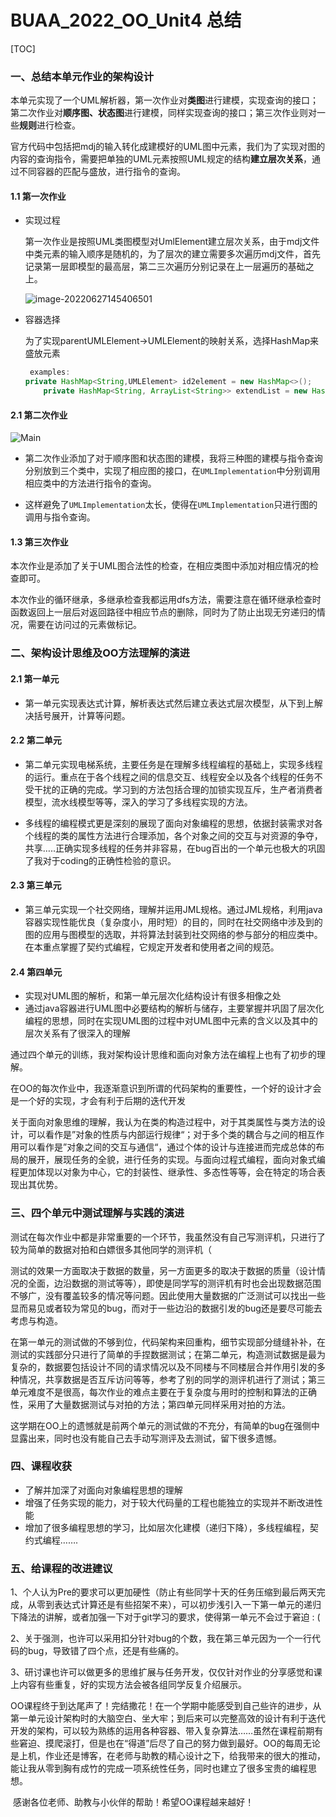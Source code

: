 # BUAA_2022_OO_Unit4 总结

[TOC]

### 一、**总结本单元作业的架构设计**

​      本单元实现了一个UML解析器，第一次作业对**类图**进行建模，实现查询的接口；第二次作业对**顺序图、状态图**进行建模，同样实现查询的接口；第三次作业则对一些**规则**进行检查。

​       官方代码中包括把mdj的输入转化成建模好的UML图中元素，我们为了实现对图的内容的查询指令，需要把单独的UML元素按照UML规定的结构**建立层次关系**，通过不同容器的匹配与盛放，进行指令的查询。

#### 1.1 第一次作业

- 实现过程

  第一次作业是按照UML类图模型对UmlElement建立层次关系，由于mdj文件中类元素的输入顺序是随机的，为了层次的建立需要多次遍历mdj文件，首先记录第一层即模型的最高层，第二三次遍历分别记录在上一层遍历的基础之上。

  ![image-20220627145406501](C:\Users\lenovo\AppData\Roaming\Typora\typora-user-images\image-20220627145406501.png)

- 容器选择

  为了实现parentUMLElement->UMLElement的映射关系，选择HashMap来盛放元素

  ```java
   examples:
  private HashMap<String,UMLElement> id2element = new HashMap<>();
      private HashMap<String, ArrayList<String>> extendList = new HashMap<>();
  ```

#### 2.1 第二次作业

![Main](C:\Users\lenovo\Desktop\Main.png)

-  第二次作业添加了对于顺序图和状态图的建模，我将三种图的建模与指令查询分别放到三个类中，实现了相应图的接口，在`UMLImplementation`中分别调用相应类中的方法进行指令的查询。

-  这样避免了`UMLImplementation`太长，使得在`UMLImplementation`只进行图的调用与指令查询。

#### 1.3 第三次作业

​      本次作业是添加了关于UML图合法性的检查，在相应类图中添加对相应情况的检查即可。

​       本次作业的循环继承，多继承检查我都运用dfs方法，需要注意在循环继承检查时函数返回上一层后对返回路径中相应节点的删除，同时为了防止出现无穷递归的情况，需要在访问过的元素做标记。



### 二、架构设计思维及OO方法理解的演进

#### 2.1 第一单元

- 第一单元实现表达式计算，解析表达式然后建立表达式层次模型，从下到上解决括号展开，计算等问题。

#### 2.2 第二单元

- 第二单元实现电梯系统，主要任务是在理解多线程编程的基础上，实现多线程的运行。重点在于各个线程之间的信息交互、线程安全以及各个线程的任务不受干扰的正确的完成。学习到的方法包括合理的加锁实现互斥，生产者消费者模型，流水线模型等等，深入的学习了多线程实现的方法。

- 多线程的编程模式更是深刻的展现了面向对象编程的思想，依据封装需求对各个线程的类的属性方法进行合理添加，各个对象之间的交互与对资源的争夺，共享…..正确实现多线程的任务并非容易，在bug百出的一个单元也极大的巩固了我对于coding的正确性检验的意识。

#### 2.3 第三单元

- 第三单元实现一个社交网络，理解并运用JML规格。通过JML规格，利用java容器实现性能优良（复杂度小，用时短）的目的，同时在社交网络中涉及到的图的应用与图模型的选取，并将算法封装到社交网络的参与部分的相应类中。在本重点掌握了契约式编程，它规定开发者和使用者之间的规范。

#### 2.4 第四单元

- 实现对UML图的解析，和第一单元层次化结构设计有很多相像之处
- 通过java容器进行UML图中必要结构的解析与储存，主要掌握并巩固了层次化编程的思想，同时在实现UML图的过程中对UML图中元素的含义以及其中的层次关系有了很深入的理解

通过四个单元的训练，我对架构设计思维和面向对象方法在编程上也有了初步的理解。

在OO的每次作业中，我逐渐意识到所谓的代码架构的重要性，一个好的设计才会是一个好的实现，才会有利于后期的迭代开发

关于面向对象思维的理解，我认为在类的构造过程中，对于其类属性与类方法的设计，可以看作是”对象的性质与内部运行规律“；对于多个类的耦合与之间的相互作用可以看作是”对象之间的交互与通信“，通过个体的设计与连接进而完成总体的布局的展开，展现任务的全貌，进行任务的实现。与面向过程式编程，面向对象式编程更加体现以对象为中心，它的封装性、继承性、多态性等等，会在特定的场合表现出其优势。



### 三、四个单元中测试理解与实践的演进

测试在每次作业中都是非常重要的一个环节，我虽然没有自己写测评机，只进行了较为简单的数据对拍和白嫖很多其他同学的测评机（

测试的效果一方面取决于数据的数量，另一方面更多的取决于数据的质量（设计情况的全面，边沿数据的测试等等），即使是同学写的测评机有时也会出现数据范围不够广，没有覆盖较多的情况等问题。因此使用大量数据的广泛测试可以找出一些显而易见或者较为常见的bug，而对于一些边沿的数据引发的bug还是要尽可能去考虑与构造。

在第一单元的测试做的不够到位，代码架构来回重构，细节实现部分缝缝补补，在测试的实践部分只进行了简单的手捏数据测试；在第二单元，构造测试数据是最为复杂的，数据要包括设计不同的请求情况以及不同楼与不同楼层合并作用引发的多种情况，共享数据是否互斥访问等等，参考了别的同学的测评机进行了测试；第三单元难度不是很高，每次作业的难点主要在于复杂度与用时的控制和算法的正确性，采用了大量数据测试与对拍的方法；第四单元同样采用对拍的方法。

这学期在OO上的遗憾就是前两个单元的测试做的不充分，有简单的bug在强侧中显露出来，同时也没有能自己去手动写测评及去测试，留下很多遗憾。



### 四、课程收获

- 了解并加深了对面向对象编程思想的理解
- 增强了任务实现的能力，对于较大代码量的工程也能独立的实现并不断改进性能
- 增加了很多编程思想的学习，比如层次化建模（递归下降），多线程编程，契约式编程…….

### 五、给课程的改进建议

1、个人认为Pre的要求可以更加硬性（防止有些同学十天的任务压缩到最后两天完成，从零到表达式计算还是有些招架不来），可以初步浅引入一下第一单元的递归下降法的讲解，或者加强一下对于git学习的要求，使得第一单元不会过于窘迫  : ( 

2、关于强测，也许可以采用扣分针对bug的个数，我在第三单元因为一个一行代码的bug，导致错了四个点，还是有些痛的。

3、研讨课也许可以做更多的思维扩展与任务开发，仅仅针对作业的分享感觉和课上内容有些重复，好的实现方法会被各组同学反复介绍展示。

​      OO课程终于到达尾声了！完结撒花！在一个学期中能感受到自己些许的进步，从第一单元设计架构时的大脑空白、坐大牢；到后来可以完整高效的设计有利于迭代开发的架构，可以较为熟练的运用各种容器、带入复杂算法……虽然在课程前期有些窘迫、摸爬滚打，但是也在“得道”后尽了自己的努力做到最好。OO的每周无论是上机，作业还是博客，在老师与助教的精心设计之下，给我带来的很大的推动，能让我从零到胸有成竹的完成一项系统性任务，同时也建立了很多宝贵的编程思想。

​      感谢各位老师、助教与小伙伴的帮助！希望OO课程越来越好！
